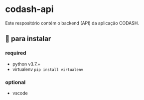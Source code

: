 # codash-api

Este respositório contém o backend (API) da aplicação CODASH.

## :blue_book: para instalar

### required
- python v3.7.+
- virtualenv `pip install virtualenv`

### optional
- vscode

